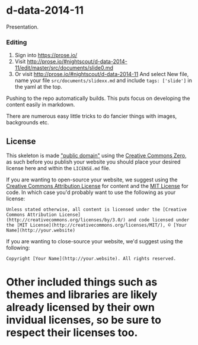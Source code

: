d-data-2014-11
==============

Presentation.

### Editing

1. Sign into https://prose.io/
1. Visit http://prose.io/#nightscout/d-data-2014-11/edit/master/src/documents/slide0.md
1. Or visit  http://prose.io/#nightscout/d-data-2014-11
  And select New file, name your file `src/documents/slidexx.md` and include `tags: ['slide']` in the yaml at the top.

Pushing to the repo automatically builds.
This puts focus on developing the content easily in markdown.

There are numerous easy little tricks to do fancier things with images,
backgrounds etc.


## License

This skeleton is made ["public domain"](http://en.wikipedia.org/wiki/Public_domain) using the [Creative Commons Zero](http://creativecommons.org/publicdomain/zero/1.0/), as such before you publish your website you should place your desired license here and within the `LICENSE.md` file.

If you are wanting to open-source your website, we suggest using the [Creative Commons Attribution License](http://creativecommons.org/licenses/by/3.0/) for content and the [MIT License](http://creativecommons.org/licenses/MIT/) for code. In which case you'd probably want to use the following as your license:

	Unless stated otherwise, all content is licensed under the [Creative Commons Attribution License](http://creativecommons.org/licenses/by/3.0/) and code licensed under the [MIT License](http://creativecommons.org/licenses/MIT/), © [Your Name](http://your.website)

If you are wanting to close-source your website, we'd suggest using the following:

	Copyright [Your Name](http://your.website). All rights reserved.

Other included things such as themes and libraries are likely already licensed by their own invidual licenses, so be sure to respect their licenses too.
=======
